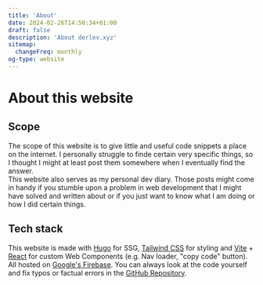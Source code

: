 ```yaml
---
title: 'About'
date: 2024-02-26T14:50:34+01:00
draft: false
description: 'About derlev.xyz'
sitemap:
  changeFreq: monthly
og-type: website
---
```


# About this website

## Scope

The scope of this website is to give little and useful code snippets a place on 
the internet. I personally struggle to finde certain very specific things, so 
I thought I might at least post them somewhere when I eventually find the 
answer.  
This website also serves as my personal dev diary. Those posts might come in 
handy if you stumble upon a problem in web development that I might have solved 
and written about or if you just want to know what I am doing or how I did 
certain things.

## Tech stack

This website is made with [Hugo](https://gohugo.io/) for SSG, 
[Tailwind CSS](https://tailwindcss.com/) for styling and 
[Vite](https://vitejs.dev/) + [React](https://react.dev/) for custom 
Web Components (e.g. Nav loader, "copy code" button). All hosted on 
[Google's Firebase](https://firebase.google.com/). You can always look at the 
code yourself and fix typos or factual errors in the 
[GitHub Repository](https://github.com/DerLev/derlev-xyz/).
